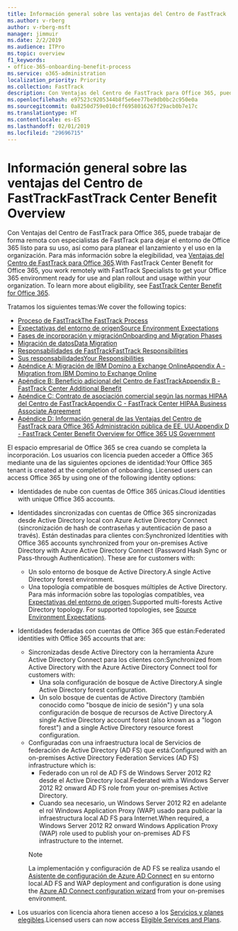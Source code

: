 ```yaml
---
title: Información general sobre las ventajas del Centro de FastTrack
ms.author: v-rberg
author: v-rberg-msft
manager: jimmuir
ms.date: 2/2/2019
ms.audience: ITPro
ms.topic: overview
f1_keywords:
- office-365-onboarding-benefit-process
ms.service: o365-administration
localization_priority: Priority
ms.collection: FastTrack
description: Con Ventajas del Centro de FastTrack para Office 365, puede trabajar de forma remota con especialistas de FastTrack para dejar el entorno de Office 365 listo para su uso, así como para planear el lanzamiento y el uso en la organización. Para más información sobre la elegibilidad, vea Ventajas del Centro de FastTrack para Office 365.
ms.openlocfilehash: e97523c9205344b8f5e6ee77be9db0bc2c950e0a
ms.sourcegitcommit: 0a8250d759e010cff6958016267f29acb0b7e17c
ms.translationtype: HT
ms.contentlocale: es-ES
ms.lasthandoff: 02/01/2019
ms.locfileid: "29696715"
---
```

# <a name="fasttrack-center-benefit-overview"></a><span data-ttu-id="78a98-104">Información general sobre las ventajas del Centro de FastTrack</span><span class="sxs-lookup"><span data-stu-id="78a98-104">FastTrack Center Benefit Overview</span></span>

<span data-ttu-id="78a98-p102">Con Ventajas del Centro de FastTrack para Office 365, puede trabajar de forma remota con especialistas de FastTrack para dejar el entorno de Office 365 listo para su uso, así como para planear el lanzamiento y el uso en la organización. Para más información sobre la elegibilidad, vea [Ventajas del Centro de FastTrack para Office 365](O365-fasttrack-benefit-for-office-365.md).</span><span class="sxs-lookup"><span data-stu-id="78a98-p102">With FastTrack Center Benefit for Office 365, you work remotely with FastTrack Specialists to get your Office 365 environment ready for use and plan rollout and usage within your organization. To learn more about eligibility, see [FastTrack Center Benefit for Office 365](O365-fasttrack-benefit-for-office-365.md).</span></span>
  
<span data-ttu-id="78a98-107">Tratamos los siguientes temas:</span><span class="sxs-lookup"><span data-stu-id="78a98-107">We cover the following topics:</span></span>
- [<span data-ttu-id="78a98-108">Proceso de FastTrack</span><span class="sxs-lookup"><span data-stu-id="78a98-108">The FastTrack Process</span></span>](O365-fasttrack-process.md) 
- [<span data-ttu-id="78a98-109">Expectativas del entorno de origen</span><span class="sxs-lookup"><span data-stu-id="78a98-109">Source Environment Expectations</span></span>](O365-source-environment-expectations.md)
- [<span data-ttu-id="78a98-110">Fases de incorporación y migración</span><span class="sxs-lookup"><span data-stu-id="78a98-110">Onboarding and Migration Phases</span></span>](O365-onboarding-and-migration.md)
- [<span data-ttu-id="78a98-111">Migración de datos</span><span class="sxs-lookup"><span data-stu-id="78a98-111">Data Migration</span></span>](O365-data-migration.md)
- [<span data-ttu-id="78a98-112">Responsabilidades de FastTrack</span><span class="sxs-lookup"><span data-stu-id="78a98-112">FastTrack Responsibilities</span></span>](O365-fasttrack-responsibilities.md)
- [<span data-ttu-id="78a98-113">Sus responsabilidades</span><span class="sxs-lookup"><span data-stu-id="78a98-113">Your Responsibilities</span></span>](O365-your-responsibilities.md) 
- [<span data-ttu-id="78a98-114">Apéndice A: Migración de IBM Domino a Exchange Online</span><span class="sxs-lookup"><span data-stu-id="78a98-114">Appendix A - Migration from IBM Domino to Exchange Online</span></span>](O365-from-ibm-domino-to-exchange-online.md)
- [<span data-ttu-id="78a98-115">Apéndice B: Beneficio adicional del Centro de FastTrack</span><span class="sxs-lookup"><span data-stu-id="78a98-115">Appendix B - FastTrack Center Additional Benefit</span></span>](O365-fasttrack-additional-benefits.md)
- [<span data-ttu-id="78a98-116">Apéndice C: Contrato de asociación comercial según las normas HIPAA del Centro de FastTrack</span><span class="sxs-lookup"><span data-stu-id="78a98-116">Appendix C - FastTrack Center HIPAA Business Associate Agreement</span></span>](O365-hipaa-business-associate-agreement.md)
- [<span data-ttu-id="78a98-117">Apéndice D: Información general de las Ventajas del Centro de FastTrack para Office 365 Administración pública de EE. UU.</span><span class="sxs-lookup"><span data-stu-id="78a98-117">Appendix D - FastTrack Center Benefit Overview for Office 365 US Government</span></span>](US-Gov-appendix-overview.md)
    
<span data-ttu-id="78a98-p103">El espacio empresarial de Office 365 se crea cuando se completa la incorporación. Los usuarios con licencia pueden acceder a Office 365 mediante una de las siguientes opciones de identidad:</span><span class="sxs-lookup"><span data-stu-id="78a98-p103">Your Office 365 tenant is created at the completion of onboarding. Licensed users can access Office 365 by using one of the following identity options:</span></span>
- <span data-ttu-id="78a98-120">Identidades de nube con cuentas de Office 365 únicas.</span><span class="sxs-lookup"><span data-stu-id="78a98-120">Cloud identities with unique Office 365 accounts.</span></span>
- <span data-ttu-id="78a98-p104">Identidades sincronizadas con cuentas de Office 365 sincronizadas desde Active Directory local con Azure Active Directory Connect (sincronización de hash de contraseñas y autenticación de paso a través). Están destinadas para clientes con:</span><span class="sxs-lookup"><span data-stu-id="78a98-p104">Synchronized Identities with Office 365 accounts synchronized from your on-premises Active Directory with Azure Active Directory Connect (Password Hash Sync or Pass-through Authentication). These are for customers with:</span></span>
  - <span data-ttu-id="78a98-123">Un solo entorno de bosque de Active Directory.</span><span class="sxs-lookup"><span data-stu-id="78a98-123">A single Active Directory forest environment.</span></span>
  - <span data-ttu-id="78a98-p105">Una topología compatible de bosques múltiples de Active Directory. Para más información sobre las topologías compatibles, vea [Expectativas del entorno de origen](O365-source-environment-expectations.md).</span><span class="sxs-lookup"><span data-stu-id="78a98-p105">Supported multi-forests Active Directory topology. For supported topologies, see [Source Environment Expectations](O365-source-environment-expectations.md).</span></span>
- <span data-ttu-id="78a98-126">Identidades federadas con cuentas de Office 365 que están:</span><span class="sxs-lookup"><span data-stu-id="78a98-126">Federated identities with Office 365 accounts that are:</span></span>
  - <span data-ttu-id="78a98-127">Sincronizadas desde Active Directory con la herramienta Azure Active Directory Connect para los clientes con:</span><span class="sxs-lookup"><span data-stu-id="78a98-127">Synchronized from Active Directory with the Azure Active Directory Connect tool for customers with:</span></span>
      - <span data-ttu-id="78a98-128">Una sola configuración de bosque de Active Directory.</span><span class="sxs-lookup"><span data-stu-id="78a98-128">A single Active Directory forest configuration.</span></span>
      - <span data-ttu-id="78a98-129">Un solo bosque de cuentas de Active Directory (también conocido como "bosque de inicio de sesión") y una sola configuración de bosque de recursos de Active Directory.</span><span class="sxs-lookup"><span data-stu-id="78a98-129">A single Active Directory account forest (also known as a "logon forest") and a single Active Directory resource forest configuration.</span></span>
  - <span data-ttu-id="78a98-130">Configuradas con una infraestructura local de Servicios de federación de Active Directory (AD FS) que está:</span><span class="sxs-lookup"><span data-stu-id="78a98-130">Configured with an on-premises Active Directory Federation Services (AD FS) infrastructure which is:</span></span>
      - <span data-ttu-id="78a98-131">Federado con un rol de AD FS de Windows Server 2012 R2 desde el Active Directory local.</span><span class="sxs-lookup"><span data-stu-id="78a98-131">Federated with a Windows Server 2012 R2 onward AD FS role from your on-premises Active Directory.</span></span>
      - <span data-ttu-id="78a98-132">Cuando sea necesario, un Windows Server 2012 R2 en adelante el rol Windows Application Proxy (WAP) usado para publicar la infraestructura local AD FS para Internet.</span><span class="sxs-lookup"><span data-stu-id="78a98-132">When required, a Windows Server 2012 R2 onward Windows Application Proxy (WAP) role used to publish your on-premises AD FS infrastructure to the internet.</span></span>
    > [!NOTE]
    > <span data-ttu-id="78a98-133">La implementación y configuración de AD FS se realiza usando el [Asistente de configuración de Azure AD Connect](https://go.microsoft.com/fwlink/?linkid=844794) en su entorno local.</span><span class="sxs-lookup"><span data-stu-id="78a98-133">AD FS and WAP deployment and configuration is done using the [Azure AD Connect configuration wizard](https://go.microsoft.com/fwlink/?linkid=844794) from your on-premises environment.</span></span> 
  
- <span data-ttu-id="78a98-134">Los usuarios con licencia ahora tienen acceso a los [Servicios y planes elegibles](M365-eligible-services-and-plans.md).</span><span class="sxs-lookup"><span data-stu-id="78a98-134">Licensed users can now access [Eligible Services and Plans](M365-eligible-services-and-plans.md).</span></span>
    

 
